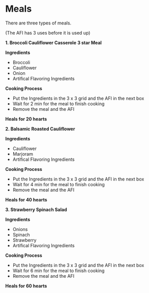 # Meals

There are three types of meals.

(The AFI has 3 uses before it is used up)

**1. Broccoli Cauliflower Casserole** **3 star Meal**

**Ingredients**
- Broccoli
- Cauliflower
- Onion
- Artifical Flavoring Ingredients

**Cooking Process**
- Put the Ingredients in the 3 x 3 grid and the AFI in the next box
- Wait for 2 min for the meal to finish cooking
- Remove the meal and the AFI

**Heals for 20 hearts**

**2. Balsamic Roasted Cauliflower**

**Ingredients**
- Cauliflower
- Marjoram
- Artifical Flavoring Ingredients

**Cooking Process**
- Put the Ingredients in the 3 x 3 grid and the AFI in the next box
- Wait for 4 min for the meal to finish cooking
- Remove the meal and the AFI

**Heals for 40 hearts**

**3. Strawberry Spinach Salad**

**Ingredients**
- Onions
- Spinach
- Strawberry
- Artifical Flavoring Ingredients

**Cooking Process**
- Put the Ingredients in the 3 x 3 grid and the AFI in the next box
- Wait for 6 min for the meal to finish cooking
- Remove the meal and the AFI

**Heals for 60 hearts**
